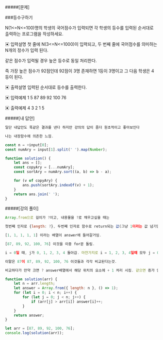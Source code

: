 #####[문제]

###등수구하기

N(1<=N<=100)명의 학생의 국어점수가 입력되면 각 학생의 등수를 입력된 순서대로 출력하는 프로그램을 작성하세요.

▣ 입력설명
첫 줄에 N(3<=N<=1000)이 입력되고, 두 번째 줄에 국어점수를 의미하는 N개의 정수가 입력 된다.

같은 점수가 입력될 경우 높은 등수로 동일 처리한다.

즉 가장 높은 점수가 92점인데 92점이 3명 존재하면 1등이 3명이고 그 다음 학생은 4등이 된다.

▣ 출력설명
입력된 순서대로 등수를 출력한다.

▣ 입력예제 1
5
87 89 92 100 76

▣ 출력예제
4 3 2 1 5

#####[내 답안]

```js
일단 내답안도 똑같은 결과를 낸다 하지만 강의의 답이 좀더 원초적이고 좋아보인다

나는 내장함수에 의존한 느낌.

const n = +input[0];
const numAry = input[1].split(' ').map(Number);

function solution() {
    let ans = [];
    const copyAry = [...numAry];
    const sortAry = numAry.sort((a, b) => b - a);

    for (v of copyAry) {
        ans.push(sortAry.indexOf(v) + 1);
    }
    return ans.join(' ');
}
```

#####[강의 풀이]

```js
Array.from으로 길이가 ?이고, 내용물을 ?로 채우고싶을 때는

첫번째 인자로 {length: ?}, 두번째 인자로 함수로 return되는 값(그냥 1이라는 값 넘기면 안됨)

[1, 1, 1, 1, 1] 이라는 배열이 answer에 들어갈거임.

[87, 89, 92, 100, 76] 이것을 이중 for문 돌림.

i = 0일 때, j가 0, 1, 2, 3, 4 돌아감. 마찬가지로 i = 1, 2, 3, 4일때 모두 j = 0, 1, 2, 3, 4가 돌아감.

이말은 87이 87, 89, 92, 100, 76 이것들과 각각 비교된다는것.

비교하다가 만약 크면 ? answer배열에서 해당 위치의 요소에 + 1 처리 시킴. 같으면 증가 안함

function solution(arr) {
    let n = arr.length;
    let answer = Array.from({ length: n }, () => 1);
    for (let i = 0; i < n; i++) {
        for (let j = 0; j < n; j++) {
            if (arr[j] > arr[i]) answer[i]++;
        }
    }
    return answer;
}

let arr = [87, 89, 92, 100, 76];
console.log(solution(arr));
```

